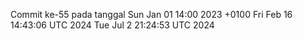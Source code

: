 Commit ke-55 pada tanggal Sun Jan 01 14:00 2023 +0100
Fri Feb 16 14:43:06 UTC 2024
Tue Jul  2 21:24:53 UTC 2024
